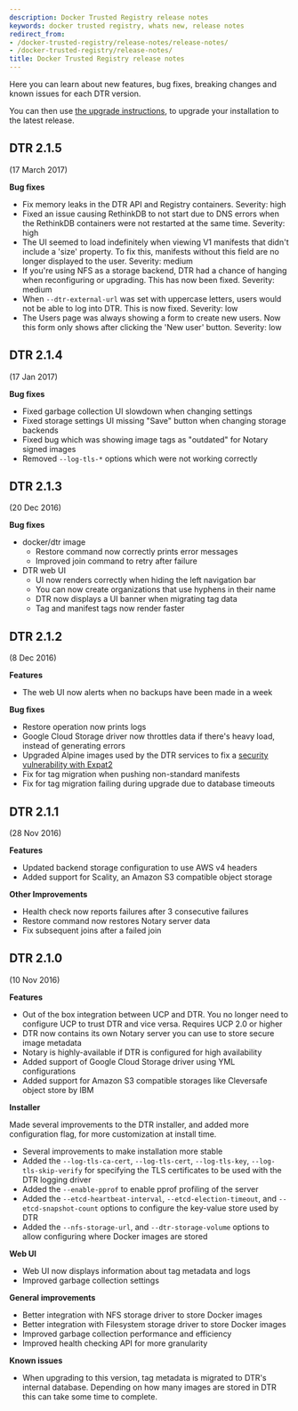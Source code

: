 ```yaml
---
description: Docker Trusted Registry release notes
keywords: docker trusted registry, whats new, release notes
redirect_from:
- /docker-trusted-registry/release-notes/release-notes/
- /docker-trusted-registry/release-notes/
title: Docker Trusted Registry release notes
---
```


Here you can learn about new features, bug fixes, breaking changes and
known issues for each DTR version.

You can then use [the upgrade instructions](install/upgrade.md),
to upgrade your installation to the latest release.

## DTR 2.1.5

(17 March 2017)

**Bug fixes**

* Fix memory leaks in the DTR API and Registry containers. Severity: high
* Fixed an issue causing RethinkDB to not start due to DNS errors when
the RethinkDB containers were not restarted at the same time. Severity: high
* The UI seemed to load indefinitely when viewing V1 manifests that didn't
include a 'size' property. To fix this, manifests without this field are no
longer displayed to the user. Severity: medium
* If you're using NFS as a storage backend, DTR had a chance of hanging when
reconfiguring or upgrading. This has now been fixed. Severity: medium
* When `--dtr-external-url` was set with uppercase letters, users would not be
able to log into DTR. This is now fixed. Severity: low
* The Users page was always showing a form to create new users. Now this form
only shows after clicking the 'New user' button. Severity: low


## DTR 2.1.4

(17 Jan 2017)

**Bug fixes**

* Fixed garbage collection UI slowdown when changing settings
* Fixed storage settings UI missing "Save" button when changing storage backends
* Fixed bug which was showing image tags as "outdated" for Notary signed images
* Removed `--log-tls-*` options which were not working correctly

## DTR 2.1.3

(20 Dec 2016)

**Bug fixes**

* docker/dtr image
  * Restore command now correctly prints error messages
  * Improved join command to retry after failure
* DTR web UI
  * UI now renders correctly when hiding the left navigation bar
  * You can now create organizations that use hyphens in their name
  * DTR now displays a UI banner when migrating tag data
  * Tag and manifest tags now render faster

## DTR 2.1.2

(8 Dec 2016)

**Features**

* The web UI now alerts when no backups have been made in a week


**Bug fixes**

* Restore operation now prints logs
* Google Cloud Storage driver now throttles data if there's heavy load, instead
of generating errors
* Upgraded Alpine images used by the DTR services to fix a [security
vulnerability with Expat2](https://cve.mitre.org/cgi-bin/cvename.cgi?name=CVE-2016-4472)
* Fix for tag migration when pushing non-standard manifests
* Fix for tag migration failing during upgrade due to database timeouts


## DTR 2.1.1

(28 Nov 2016)

**Features**

* Updated backend storage configuration to use AWS v4 headers
* Added support for Scality, an Amazon S3 compatible object storage

**Other Improvements**

* Health check now reports failures after 3 consecutive failures
* Restore command now restores Notary server data
* Fix subsequent joins after a failed join


## DTR 2.1.0

(10 Nov 2016)

**Features**

* Out of the box integration between UCP and DTR. You no longer need to
configure UCP to trust DTR and vice versa. Requires UCP 2.0 or higher
* DTR now contains its own Notary server you can use to store secure image
metadata
* Notary is highly-available if DTR is configured for high availability
* Added support of Google Cloud Storage driver using YML configurations
* Added support for Amazon S3 compatible storages like Cleversafe object store
by IBM

**Installer**

Made several improvements to the DTR installer, and added more configuration
flag, for more customization at install time.

* Several improvements to make installation more stable
* Added the `--log-tls-ca-cert`, `--log-tls-cert`, `--log-tls-key`,
`--log-tls-skip-verify` for specifying the TLS certificates to be used
with the DTR logging driver
* Added the `--enable-pprof` to enable pprof profiling of the server
* Added the `--etcd-heartbeat-interval`, `--etcd-election-timeout`, and
`--etcd-snapshot-count` options to configure the key-value store used by DTR
* Added the  `--nfs-storage-url`, and `--dtr-storage-volume` options to allow
configuring where Docker images are stored

**Web UI**

* Web UI now displays information about tag metadata and logs
* Improved garbage collection settings

**General improvements**

* Better integration with NFS storage driver to store Docker images
* Better integration with Filesystem storage driver to store Docker images
* Improved garbage collection performance and efficiency
* Improved health checking API for more granularity

**Known issues**

* When upgrading to this version, tag metadata is migrated to DTR's internal
database. Depending on how many images are stored in DTR this can take some
time to complete.
